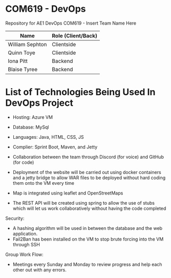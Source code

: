 # COM619 - DevOps
Repository for AE1 DevOps COM619 - Insert Team Name Here

| Name    | Role (Client/Back) |
| -------- | ------- |
| William Sephton  | Clientside    |
| Quinn Toye | Clientside     |
| Iona Pitt    | Backend    |
| Blaise Tyree    | Backend    |

# List of Technologies Being Used In DevOps Project
- Hosting: Azure VM
- Database: MySql
- Languages: Java, HTML, CSS, JS
- Complier: Sprint Boot, Maven, and Jetty

- Collaboration between the team through Discord (for voice) and GitHub (for code)
- Deployment of the website will be carried out using docker containers and a jetty bridge to allow WAR files to be deployed without hard coding them onto the VM every time
- Map is integrated using leaflet and OpenStreetMaps
- The REST API will be created using spring to allow the use of stubs which will let us work collaboratively without having the code completed

Security:
- A hashing algorithm will be used in between the database and the web application.
- Fail2Ban has been installed on the VM to stop brute forcing into the VM through SSH

Group Work Flow: 
- Meetings every Sunday and Monday to review progress and help each other out with any errors.
